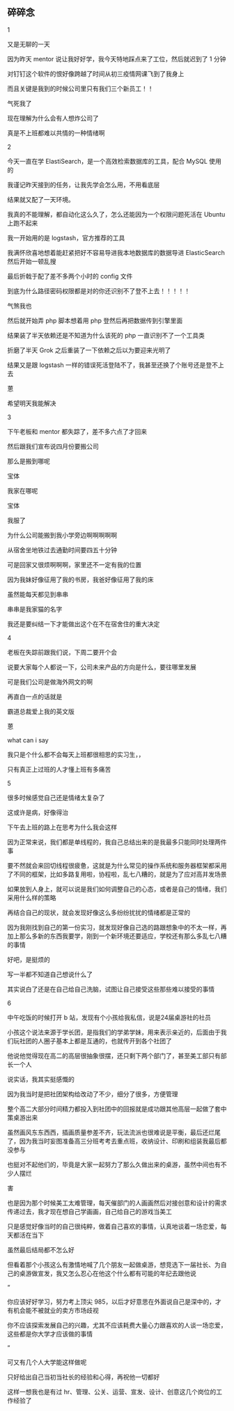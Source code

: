 ## 碎碎念
1

又是无聊的一天

因为昨天 mentor 说让我好好学，我今天特地踩点来了工位，然后就迟到了 1 分钟

对钉钉这个软件的恨好像跨越了时间从初三疫情网课飞到了我身上

而且关键是我到的时候公司里只有我们三个新员工！！

气死我了

现在理解为什么会有人想炸公司了

真是不上班都难以共情的一种情绪啊

2

今天一直在学 ElastiSearch，是一个高效检索数据库的工具，配合 MySQL 使用的

我谨记昨天接到的任务，让我先学会怎么用，不用看底层

结果就又配了一天环境。

我真的不能理解，都自动化这么久了，怎么还能因为一个权限问题死活在 Ubuntu 上跑不起来

我一开始用的是 logstash，官方推荐的工具

我满怀欣喜地想着能赶紧把好不容易导进我本地数据库的数据导进 ElasticSearch 然后开始一顿乱搜

最后折戟于配了差不多两个小时的 config 文件

到底为什么路径密码权限都是对的你还识别不了登不上去！！！！！

气煞我也

然后就开始弄 php 脚本想着用 php 登然后再把数据传到引擎里面

结果装了半天依赖还是不知道为什么该死的 php 一直识别不了一个工具类

折磨了半天 Grok 之后重装了一下依赖之后以为要迎来光明了

结果又是跟 logstash 一样的错误死活登陆不了，我甚至还换了个账号还是登不上去

蒽

希望明天我能解决

3

下午老板和 mentor 都失踪了，差不多六点了才回来

然后跟我们宣布说四月份要搬公司

那么是搬到哪呢

宝体

我家在哪呢

宝体

我服了

为什么公司能搬到我小学旁边啊啊啊啊啊

从宿舍坐地铁过去通勤时间要四五十分钟

可是回家又很烦啊啊啊，家里还不一定有我的位置

因为我妹好像征用了我的书房，我爸好像征用了我的床

虽然能每天都见到串串

串串是我家猫的名字

我还是要纠结一下才能做出这个在不在宿舍住的重大决定

4

老板在失踪前跟我们说，下周二要开个会

说要大家每个人都说一下，公司未来产品的方向是什么，要往哪里发展

可是我们公司是做海外网文的啊

再直白一点的话就是

霸道总裁爱上我的英文版

蒽

what can i say

我只是个什么都不会每天上班都很相思的实习生，，

只有真正上过班的人才懂上班有多痛苦

5

很多时候感觉自己还是情绪太复杂了

这或许是病，好像得治

下午去上班的路上在思考为什么我会这样

因为正常来说，我们都是单线程的，我自己总结出来的是我最多只能同时处理两件事

要不然就会来回切线程很疲惫，这就是为什么常见的操作系统和服务器框架都采用了不同的框架，比如多路复用啦，协程啦，乱七八糟的，就是为了应对高并发场景

如果放到人身上，就可以说是我们如何调整自己的心态，或者是自己的情绪，我们采用什么样的策略

再结合自己的现状，就会发现好像这么多纷纷扰扰的情绪都是正常的

因为我刚找到自己的第一份实习，就发现好像自己选的路跟想象中的不太一样，再加上那么多新的东西我要学，刚到一个新环境还要适应，学校还有那么多乱七八糟的事情

好吧，是挺烦的

写一半都不知道自己想说什么了

其实说白了还是在自己给自己洗脑，试图让自己接受这些那些难以接受的事情

6

中午吃饭的时候打开 b 站，发现有个小孩给我私信，说是24届桌游社的社员

小孩这个说法来源于学长团，是指我们的学弟学妹，用来表示亲近的，后面由于我们玩社团的人圈子基本上都是互通的，也就传开到各个社团了

他说他觉得现在高二的高层很抽象很摆，还只剩下两个部门了，甚至美工部只有部长一个人

说实话，我其实挺感慨的

因为我当时是把社团架构给改动了不少，细分了很多，方便管理

整个高二大部分时间精力都投入到社团中的回报就是成功跟其他高层一起做了套中策桌游出来

虽然画风东东西西，插画质量参差不齐，玩法流派也很难说是平衡，最后还烂尾了，因为我当时妄图准备高三分班考考去重点班，收纳设计、印刷和组装我最后都没参与

也挺对不起他们的，毕竟是大家一起努力了那么久做出来的桌游，虽然中间也有不少人摆烂

害

也是因为那个时候美工太难管理，每天催部门的人画画然后对接创意和设计的需求传递过去，我才现在想自己学画画，自己给自己的游戏当美工

只是感觉好像当时的自己很纯粹，做着自己喜欢的事情，认真地谈着一场恋爱，每天都活在当下

虽然最后结局都不怎么好

但看着那个小孩这么有激情地喊了几个朋友一起做桌游，想竞选下一届社长、为自己的桌游做宣发，我又怎么忍心在他这个什么都有可能的年纪去跟他说

“

你应该好好学习，努力考上顶尖 985，以后才好意思在外面说自己是深中的，才有机会能不被就业的卖方市场歧视

你不应该探索发展自己的兴趣，尤其不应该耗费大量心力跟喜欢的人谈一场恋爱，这些都是你大学才应该做的事情

”

可又有几个人大学能这样做呢

只好给出自己当初当社长的经验和心得，再祝他一切都好

这样一想我也是有过 hr、管理、公关、运营、宣发、设计、创意这几个岗位的工作经验了